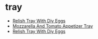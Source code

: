 # tray

 * [Relish Tray With Diy Eggs](../../index/r/relish-tray-with-diy-eggs.json)
 * [Mozzarella And Tomato Appetizer Tray](../../index/m/mozzarella-and-tomato-appetizer-tray.json)
 * [Relish Tray With Diy Eggs](../../index/r/relish-tray-with-diy-eggs.json)
